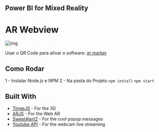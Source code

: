 ## Power BI for Mixed Reality

# AR Webview

![img](https://powerbicdn.azureedge.net/mediahandler/blog/media/PowerBI/blog/cef13dac-54e9-4d6a-9f84-5b972a14d384.gif)

Usar o QR Code para ativar o software: [qr marker](https://github.com/maikonrenner/ar.js-powerbi/blob/main/images/marker.png)

## Como Rodar

1 - Instalar Node.js e NPM
2 - Na pasta do Projeto
``` npm install ```
``` npm start ```

## Built With

* [ThreeJS](http://threejs.org) - For the 3D
* [ARJS](https://github.com/jeromeetienne/AR.js/) - For the Web AR
* [SweetAlert2](https://sweetalert2.github.io/) - For the cool popup messages
* [Youtube API](https://developers.google.com/youtube/v3/) - For the webcam live streaming

